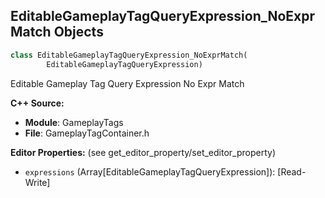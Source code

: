 ## EditableGameplayTagQueryExpression_NoExprMatch Objects

```python
class EditableGameplayTagQueryExpression_NoExprMatch(
        EditableGameplayTagQueryExpression)
```

Editable Gameplay Tag Query Expression No Expr Match

**C++ Source:**

- **Module**: GameplayTags
- **File**: GameplayTagContainer.h

**Editor Properties:** (see get_editor_property/set_editor_property)

- ``expressions`` (Array[EditableGameplayTagQueryExpression]):  [Read-Write]

<a id="unreal.GameplayDebuggerCategoryReplicator"></a>